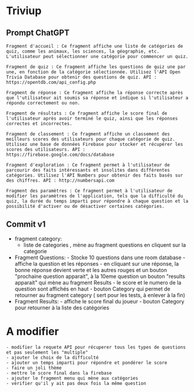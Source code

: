 # Triviup

## Prompt ChatGPT
    Fragment d'accueil : Ce fragment affiche une liste de catégories de quiz, comme les animaux, les sciences, la géographie, etc. L'utilisateur peut sélectionner une catégorie pour commencer un quiz.

    Fragment de quiz : Ce fragment affiche les questions de quiz une par une, en fonction de la catégorie sélectionnée. Utilisez l'API Open Trivia Database pour obtenir des questions de quiz. API : https://opentdb.com/api_config.php

    Fragment de réponse : Ce fragment affiche la réponse correcte après que l'utilisateur ait soumis sa réponse et indique si l'utilisateur a répondu correctement ou non.

    Fragment de résultats : Ce fragment affiche le score final de l'utilisateur après avoir terminé le quiz, ainsi que les réponses correctes et incorrectes.

    Fragment de classement : Ce fragment affiche un classement des meilleurs scores des utilisateurs pour chaque catégorie de quiz. Utilisez une base de données Firebase pour stocker et récupérer les scores des utilisateurs. API : https://firebase.google.com/docs/database

    Fragment d'exploration : Ce fragment permet à l'utilisateur de parcourir des faits intéressants et insolites dans différentes catégories. Utilisez l'API Numbers pour obtenir des faits basés sur des chiffres. API : http://numbersapi.com

    Fragment des paramètres : Ce fragment permet à l'utilisateur de modifier les paramètres de l'application, tels que la difficulté du quiz, la durée du temps imparti pour répondre à chaque question et la possibilité d'activer ou de désactiver certaines catégories.
    
    
## Commit v1
   - fragment category:
        - liste de categories , mène au fragment questions en cliquent sur la categorie
   - Fragment Questions:
    - Stocke 10 questions dans une room database 
    - affiche la question et les réponses 
    - en cliquant sur une réponse, la bonne réponse devient verte et les autres rouges et un bouton "prochaine question apparait", à la 10eme question un bouton "results apparait" qui mène au fragment Results
    - le score et le numero de la question sont affichés en haut 
    - bouton Category qui permet de retourner au fragment category ( sert pour les tests, à enlever à la fin)
   - Fragment Results:
    - affiche le score final du joueur
    - bouton Category pour retourner à la liste des catégories
   # A modifier
    - modifier la requete API pour récuperer tous les types de questions et pas seulement les "multiple"
    - ajouter le choix de la difficulté 
    - ajouter un temps imparti pour répondre et pondérer le score
    - faire un joli thème
    - mettre le score final dans la firebase
    - ajouter le fragment menu qui mène aux catégories 
    - vérifier qu'il y ait pas deux fois la même question 
    
